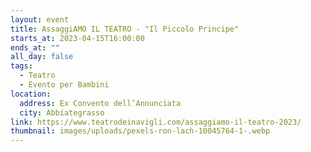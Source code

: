 ```yaml
---
layout: event
title: AssaggiAMO IL TEATRO - "Il Piccolo Principe"
starts_at: 2023-04-15T16:00:00
ends_at: ""
all_day: false
tags:
  - Teatro
  - Evento per Bambini
location:
  address: Ex Convento dell’Annunciata
  city: Abbiategrasso
link: https://www.teatrodeinavigli.com/assaggiamo-il-teatro-2023/
thumbnail: images/uploads/pexels-ron-lach-10045764-1-.webp
---
```


